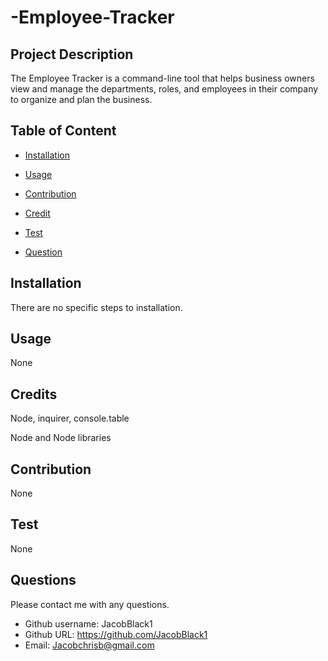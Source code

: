 # -Employee-Tracker

## Project Description 
The Employee Tracker is a command-line tool that helps business owners view and manage the departments, roles, and employees in their company to organize and plan the business.

## Table of Content

* [Installation](#installation)

* [Usage](#usage)

* [Contribution](#Contribution)

* [Credit](#Credits)

* [Test](#Test)

* [Question](#Question) 

## Installation
There are no specific steps to installation.




## Usage
None


## Credits
Node, inquirer, console.table

Node and Node libraries

## Contribution
None

## Test
None

## Questions
Please contact me with any questions.  

* Github username: JacobBlack1
* Github URL: https://github.com/JacobBlack1
* Email:  Jacobchrisb@gmail.com 